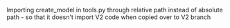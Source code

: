 Importing create_model in tools.py through relative path instead of absolute path - so that it doesn't import V2 code when copied over to V2 branch
